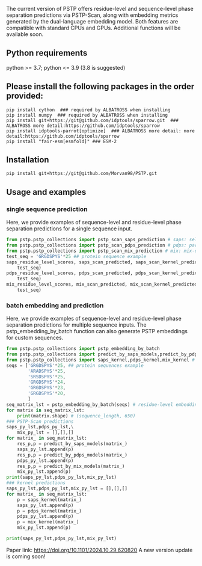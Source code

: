 The current version of PSTP offers residue-level and sequence-level phase separation predictions via PSTP-Scan, along with embedding metrics generated by the dual-language embedding model. Both features are compatible with standard CPUs and GPUs. Additional functions will be available soon. 
## Python requirements
python >= 3.7; python <= 3.9 (3.8 is suggested)
## Please install the following packages in the order provided:
```
pip install cython  ### required by ALBATROSS when installing
pip install numpy  ### required by ALBATROSS when installing
pip install git+https://git@github.com/idptools/sparrow.git  ### ALBATROSS more detail:https://github.com/idptools/sparrow
pip install idptools-parrot[optimize]  ### ALBATROSS more detail: more detail:https://github.com/idptools/sparrow
pip install "fair-esm[esmfold]" ### ESM-2
```
## Installation
```
pip install git+https://git@github.com/Morvan98/PSTP.git
```
## Usage and examples
### single sequence prediction
Here, we provide examples of sequence-level and residue-level phase separation predictions for a single sequence input.
```python
from pstp.pstp_collections import pstp_scan_saps_prediction # saps: self-assembly ps model
from pstp.pstp_collections import pstp_scan_pdps_prediction # pdps: partner-dependent ps model
from pstp.pstp_collections import pstp_scan_mix_prediction # mix: mix-dataset ps model
test_seq = 'GRGDSPYS'*25 ## protein sequence example
saps_residue_level_scores, saps_scan_predicted, saps_scan_kernel_predicted = pstp_scan_saps_prediction(
    test_seq)
pdps_residue_level_scores, pdps_scan_predicted, pdps_scan_kernel_predicted = pstp_scan_pdps_prediction(
    test_seq)
mix_residue_level_scores, mix_scan_predicted, mix_scan_kernel_predicted = pstp_scan_mix_prediction(
    test_seq)
```
### batch embedding and prediction
Here, we provide examples of sequence-level and residue-level phase separation predictions for multiple sequence inputs. The pstp_embedding_by_batch function can also generate PSTP embeddings for custom sequences.
```python
from pstp.pstp_collections import pstp_embedding_by_batch
from pstp.pstp_collections import predict_by_saps_models,predict_by_pdps_models,predict_by_mix_models # PSTP-Scan models
from pstp.pstp_collections import saps_kernel,pdps_kernel,mix_kernel # trained MLP kernels of PSTP-Scan
seqs = ['GRGDSPYS'*25, ## protein sequences example
        'ARADSPYS'*25,
        'SRSDSPYS'*25,
        'GRGDSPYS'*24,
        'GRGDSPYS'*23,
        'GRGDSPYS'*20,
        ]
seq_matrix_lst = pstp_embedding_by_batch(seqs) # residue-level embedding
for matrix in seq_matrix_lst:
    print(matrix.shape) # (sequence_length, 650)
### PSTP-Scan predictions
saps_py_lst,pdps_py_lst,\
    mix_py_lst = [],[],[]
for matrix_ in seq_matrix_lst:
    res_p,p = predict_by_saps_models(matrix_)
    saps_py_lst.append(p)
    res_p,p = predict_by_pdps_models(matrix_)
    pdps_py_lst.append(p)
    res_p,p = predict_by_mix_models(matrix_)
    mix_py_lst.append(p)
print(saps_py_lst,pdps_py_lst,mix_py_lst)
### kernel predictions
saps_py_lst,pdps_py_lst,mix_py_lst = [],[],[]
for matrix_ in seq_matrix_lst:
    p = saps_kernel(matrix_) 
    saps_py_lst.append(p)
    p = pdps_kernel(matrix_)
    pdps_py_lst.append(p)
    p = mix_kernel(matrix_)
    mix_py_lst.append(p)

print(saps_py_lst,pdps_py_lst,mix_py_lst)
```
Paper link: https://doi.org/10.1101/2024.10.29.620820
A new version update is coming soon!
